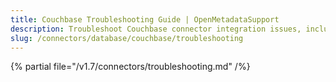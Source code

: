 ```yaml
---
title: Couchbase Troubleshooting Guide | OpenMetadataSupport
description: Troubleshoot Couchbase connector integration issues, including access denial, document mapping, or data model mismatches.
slug: /connectors/database/couchbase/troubleshooting
---
```


{% partial file="/v1.7/connectors/troubleshooting.md" /%}
